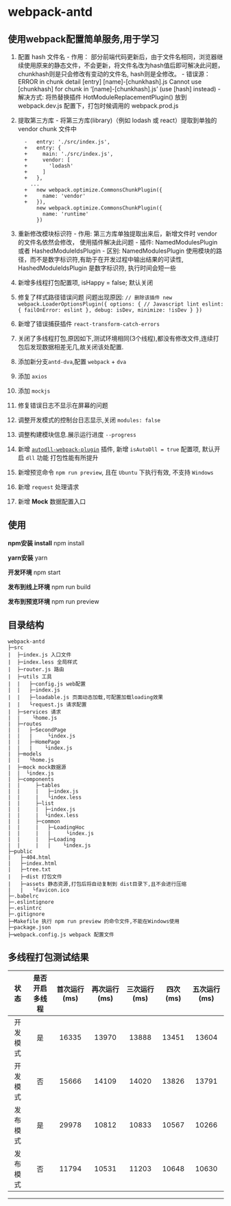 # webpack-antd

## 使用webpack配置简单服务,用于学习
  1. 配置 hash 文件名
    - 作用： 部分前端代码更新后，由于文件名相同，浏览器继续使用原来的静态文件，不会更新，将文件名改为hash值后即可解决此问题，chunkhash则是只会修改有变动的文件名, hash则是全修改。
    - 错误源： ERROR in chunk detail [entry] [name]-[chunkhash].js Cannot use [chunkhash] for chunk in ‘[name]-[chunkhash].js’ (use [hash] instead)
    - 解决方式: 将热替换插件 HotModuleReplacementPlugin() 放到 webpack.dev.js 配置下，打包时候调用的 webpack.prod.js
  2. 提取第三方库
    - 将第三方库(library)（例如 lodash 或 react）提取到单独的 vendor chunk 文件中
      ```
        -   entry: './src/index.js',
        +   entry: {
        +     main: './src/index.js',
        +     vendor: [
        +       'lodash'
        +     ]
        +   },
          ...
        +   new webpack.optimize.CommonsChunkPlugin({
        +     name: 'vendor'
        +   }),
            new webpack.optimize.CommonsChunkPlugin({
              name: 'runtime'
            })
      ```
  3. 重新修改模块标识符
    - 作用: 第三方库单独提取出来后，新增文件时 vendor 的文件名依然会修改， 使用插件解决此问题
    - 插件: NamedModulesPlugin 或者 HashedModuleIdsPlugin 
    - 区别: NamedModulesPlugin 使用模块的路径，而不是数字标识符,有助于在开发过程中输出结果的可读性, HashedModuleIdsPlugin 是数字标识符, 执行时间会短一些
  4. 新增多线程打包配置项, isHappy = false; 默认关闭

  5. 修复了样式路径错误问题
    问题出现原因:
    ```
      // 删除该插件
      new webpack.LoaderOptionsPlugin({
        options: {
          // Javascript lint
          eslint: { failOnError: eslint },
          debug: isDev,
          minimize: !isDev
        }
      })
    ```
  6. 新增了错误捕获插件 `react-transform-catch-errors`
  7. 关闭了多线程打包,原因如下,测试环境相同(3个线程),都没有修改文件,连续打包后发现数据相差无几,故关闭该处配置.
  8. 添加新分支`antd-dva`,配置 `webpack` + `dva`
  9. 添加 `axios`
  10. 添加 `mockjs`
  11. 修复错误日志不显示在屏幕的问题
  12. 调整开发模式的控制台日志显示,关闭 `modules: false` 
  13. 调整构建模块信息.展示运行进度 `--progress`
  14. 新增 [`autodll-webpack-plugin`](https://github.com/asfktz/autodll-webpack-plugin) 插件, 新增 `isAutoDll = true` 配置项, 默认开启 `dll` 功能 打包性能有所提升
  15. 新增预览命令 `npm run preview`, 且在 `Ubuntu` 下执行有效, 不支持 `Windows`
  16. 新增 `request` 处理请求
  17. 新增 **Mock** 数据配置入口

## 使用

**npm安装 install** npm install

**yarn安装** yarn

**开发环境** npm start

**发布到线上环境** npm run build

**发布到预览环境** npm run preview

## 目录结构

```base
webpack-antd
├─src
|  ├─index.js 入口文件
|  ├─index.less 全局样式
|  ├─router.js 路由
|  ├─utils 工具
|  |   ├─config.js web配置
|  |   ├─index.js
|  |   ├─loadable.js 页面动态加载,可配置加载loading效果
|  |   └request.js 请求配置
|  ├─services 请求
|  |    └home.js
|  ├─routes
|  |   ├─SecondPage
|  |   |     └index.js
|  |   ├─HomePage
|  |   |    └index.js
|  ├─models
|  |   └home.js
|  ├─mock mock数据源
|  |  └index.js
|  ├─components
|  |     ├─tables
|  |     |   ├─index.js
|  |     |   └index.less
|  |     ├─list
|  |     |  ├─index.js
|  |     |  └index.less
|  |     ├─common
|  |     |   ├─LoadingHoc
|  |     |   |     └index.js
|  |     |   ├─Loading
|  |     |   |    └index.js
├─public
|   ├─404.html
|   ├─index.html
|   ├─tree.txt
|   ├─dist 打包文件
|   ├─assets 静态资源,打包后将自动复制到 dist目录下,且不会进行压缩
|   |   └favicon.ico
├─.babelrc
├─.eslintignore
├─.eslintrc
├─.gitignore
├─Makefile 执行 npm run preview 的命令文件,不能在Windows使用
├─package.json
├─webpack.config.js webpack 配置文件

```

## 多线程打包测试结果

|状态|是否开启多线程|首次运行(ms)|再次运行(ms)|三次运行(ms)|四次(ms)|五次运行(ms)|
|:-:|:-:|:-:|:-:|:-:|:-:|:-:|
|开发模式|是|16335|13970|13888|13451|13604|
|开发模式|否|15666|14109|14020|13826|13791|
|发布模式|是|29978|10812|10833|10567|10266|
|发布模式|否|11794|10531|11203|10648|10630|
----
